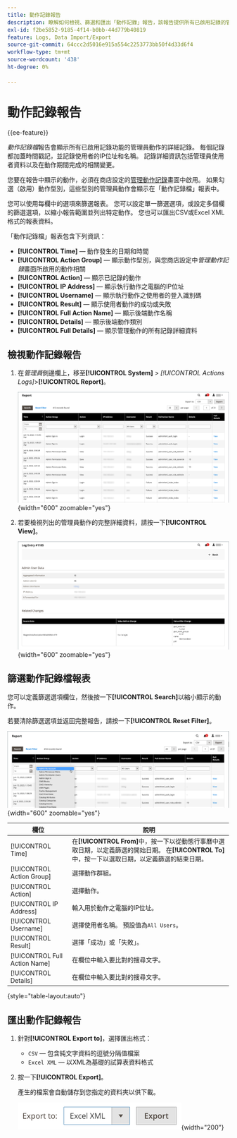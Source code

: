 ```yaml
---
title: 動作記錄報告
description: 瞭解如何檢視、篩選和匯出「動作記錄」報告，該報告提供所有已啟用記錄的管理動作的詳細記錄。
exl-id: f2be5852-9185-4f14-b0bb-44d779b40819
feature: Logs, Data Import/Export
source-git-commit: 64ccc2d5016e915a554c2253773bb50f4d33d6f4
workflow-type: tm+mt
source-wordcount: '438'
ht-degree: 0%

---
```


# 動作記錄報告

{{ee-feature}}

_動作記錄檔_&#x200B;報告會顯示所有已啟用記錄功能的管理員動作的詳細記錄。 每個記錄都加蓋時間戳記，並記錄使用者的IP位址和名稱。 記錄詳細資訊包括管理員使用者資料以及在動作期間完成的相關變更。

您要在報告中顯示的動作，必須在商店設定的[管理動作記錄](action-log.md)畫面中啟用。 如果勾選（啟用）動作型別，這些型別的管理員動作會顯示在「動作記錄檔」報表中。

您可以使用每欄中的選項來篩選報表。 您可以設定單一篩選選項，或設定多個欄的篩選選項，以縮小報告範圍並列出特定動作。 您也可以匯出CSV或Excel XML格式的報表資料。

「動作記錄檔」報表包含下列資訊：

- **[!UICONTROL Time]** — 動作發生的日期和時間
- **[!UICONTROL Action Group]** — 顯示動作型別，與您商店設定中&#x200B;_管理動作記錄_&#x200B;畫面所啟用的動作相關
- **[!UICONTROL Action]** — 顯示已記錄的動作
- **[!UICONTROL IP Address]** — 顯示執行動作之電腦的IP位址
- **[!UICONTROL Username]** — 顯示執行動作之使用者的登入識別碼
- **[!UICONTROL Result]** — 顯示使用者動作的成功或失敗
- **[!UICONTROL Full Action Name]** — 顯示後端動作名稱
- **[!UICONTROL Details]** — 顯示後端動作類別
- **[!UICONTROL Full Details]** — 顯示管理動作的所有記錄詳細資料

## 檢視動作記錄報告

1. 在&#x200B;_管理員_&#x200B;側邊欄上，移至&#x200B;**[!UICONTROL System]** > _[!UICONTROL Actions Logs]_>**[!UICONTROL Report]**。

   ![動作記錄檔](./assets/action-log-report.png){width="600" zoomable="yes"}

1. 若要檢視列出的管理員動作的完整詳細資料，請按一下&#x200B;**[!UICONTROL View]**。

   ![動作記錄專案詳細資料](./assets/action-log-report-view.png){width="600" zoomable="yes"}

## 篩選動作記錄檔報表

您可以定義篩選選項欄位，然後按一下&#x200B;**[!UICONTROL Search]**&#x200B;以縮小顯示的動作。

若要清除篩選選項並返回完整報告，請按一下&#x200B;**[!UICONTROL Reset Filter]**。

![動作記錄報告篩選器](./assets/action-log-report-filters.png){width="600" zoomable="yes"}

| 欄位 | 說明 |
|--- |--- |
| [!UICONTROL Time] | 在&#x200B;**[!UICONTROL From]**&#x200B;中，按一下以從動態行事曆中選取日期，以定義篩選的開始日期。 在&#x200B;**[!UICONTROL To]**&#x200B;中，按一下以選取日期，以定義篩選的結束日期。 |
| [!UICONTROL Action Group] | 選擇動作群組。 |
| [!UICONTROL Action] | 選擇動作。 |
| [!UICONTROL IP Address] | 輸入用於動作之電腦的IP位址。 |
| [!UICONTROL Username] | 選擇使用者名稱。 預設值為`All Users`。 |
| [!UICONTROL Result] | 選擇「成功」或「失敗」。 |
| [!UICONTROL Full Action Name] | 在欄位中輸入要比對的搜尋文字。 |
| [!UICONTROL Details] | 在欄位中輸入要比對的搜尋文字。 |

{style="table-layout:auto"}

## 匯出動作記錄報告

1. 針對&#x200B;**[!UICONTROL Export to]**，選擇匯出格式：

   - `CSV` — 包含純文字資料的逗號分隔值檔案
   - `Excel XML` — 以XML為基礎的試算表資料格式

1. 按一下&#x200B;**[!UICONTROL Export]**。

   產生的檔案會自動儲存到您指定的資料夾以供下載。

   ![動作記錄檔報告匯出](./assets/action-log-report-export.png){width="200"}
